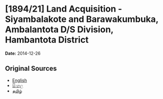 # [1894/21] Land Acquisition - Siyambalakote and Barawakumbuka, Ambalantota D/S Division, Hambantota District

**Date:** 2014-12-26

## Original Sources

- [English](https://documents.gov.lk/view/extra-gazettes/2014/12/1894-21_E.pdf)
- [සිංහල](https://documents.gov.lk/view/extra-gazettes/2014/12/1894-21_S.pdf)
- [தமிழ்](https://documents.gov.lk/view/extra-gazettes/2014/12/1894-21_T.pdf)
